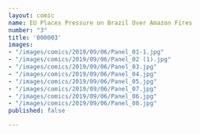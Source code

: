 ```yaml
---
layout: comic
name: EU Places Pressure on Brazil Over Amazon Fires
number: "3"
title: '000003'
images:
- "/images/comics/2019/09/06/Panel_01-1.jpg"
- "/images/comics/2019/09/06/Panel_02 (1).jpg"
- "/images/comics/2019/09/06/Panel_03.jpg"
- "/images/comics/2019/09/06/Panel_04.jpg"
- "/images/comics/2019/09/06/Panel_05.jpg"
- "/images/comics/2019/09/06/Panel_07.jpg"
- "/images/comics/2019/09/06/Panel_06.jpg"
- "/images/comics/2019/09/06/Panel_08.jpg"
published: false

---
```

